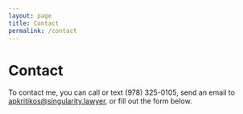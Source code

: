 ```yaml
---
layout: page
title: Contact
permalink: /contact
---
```


<h1 class="post-title">Contact</h1>

To contact me, you can call or text (978) 325-0105, send an email to apkritikos@singularity.lawyer, or fill out the form below.

